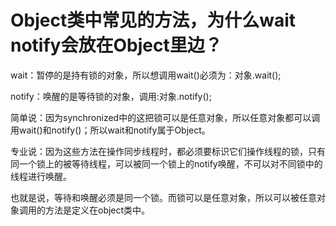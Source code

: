 # Object类中常见的方法，为什么wait notify会放在Object里边？

wait：暂停的是持有锁的对象，所以想调用wait\(\)必须为：对象.wait\(\);

notify：唤醒的是等待锁的对象，调用:对象.notify\(\);

简单说：因为synchronized中的这把锁可以是任意对象，所以任意对象都可以调用wait\(\)和notify\(\)；所以wait和notify属于Object。

专业说：因为这些方法在操作同步线程时，都必须要标识它们操作线程的锁，只有同一个锁上的被等待线程，可以被同一个锁上的notify唤醒，不可以对不同锁中的线程进行唤醒。

也就是说，等待和唤醒必须是同一个锁。而锁可以是任意对象，所以可以被任意对象调用的方法是定义在object类中。

